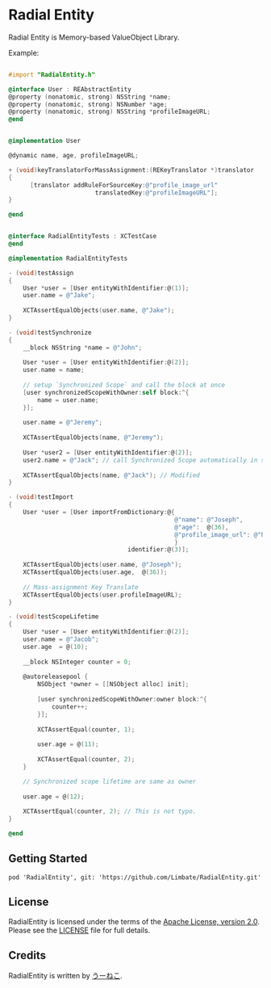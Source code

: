 Radial Entity
============

Radial Entity is Memory-based ValueObject Library.  

Example:

```  objective-c

#import "RadialEntity.h"

@interface User : REAbstractEntity
@property (nonatomic, strong) NSString *name;
@property (nonatomic, strong) NSNumber *age;
@property (nonatomic, strong) NSString *profileImageURL;
@end

```

``` objective-c

@implementation User

@dynamic name, age, profileImageURL;

+ (void)keyTranslatorForMassAssignment:(REKeyTranslator *)translator
{
      [translator addRuleForSourceKey:@"profile_image_url"
                        translatedKey:@"profileImageURL"];
}

@end

```

``` objective-c

@interface RadialEntityTests : XCTestCase
@end

@implementation RadialEntityTests

- (void)testAssign
{
    User *user = [User entityWithIdentifier:@(1)];
    user.name = @"Jake";
    
    XCTAssertEqualObjects(user.name, @"Jake");
}

- (void)testSynchronize
{
    __block NSString *name = @"John";
    
    User *user = [User entityWithIdentifier:@(2)];
    user.name = name;
    
    // setup `Synchronized Scope` and call the block at once 
    [user synchronizedScopeWithOwner:self block:^{
        name = user.name;
    }];
    
    user.name = @"Jeremy";
    
    XCTAssertEqualObjects(name, @"Jeremy");
    
    User *user2 = [User entityWithIdentifier:@(2)];
    user2.name = @"Jack"; // call Synchronized Scope automatically in setter
    
    XCTAssertEqualObjects(name, @"Jack"); // Modified
}

- (void)testImport
{
    User *user = [User importFromDictionary:@{
                                              @"name": @"Joseph",
                                              @"age":  @(36),
                                              @"profile_image_url": @"http://0.0.0.0/nyan.png",
                                              }
                                 identifier:@(3)];
    
    XCTAssertEqualObjects(user.name, @"Joseph");
    XCTAssertEqualObjects(user.age,  @(36));
    
    // Mass-assignment Key Translate
    XCTAssertEqualObjects(user.profileImageURL);
}

- (void)testScopeLifetime
{
    User *user = [User entityWithIdentifier:@(2)];
    user.name = @"Jacob";
    user.age  = @(10);
    
    __block NSInteger counter = 0;
    
    @autoreleasepool {
        NSObject *owner = [[NSObject alloc] init];
        
        [user synchronizedScopeWithOwner:owner block:^{
            counter++;
        }];
        
        XCTAssertEqual(counter, 1);
        
        user.age = @(11);
        
        XCTAssertEqual(counter, 2);
    }

    // Synchronized scope lifetime are same as owner
    
    user.age = @(12);
    
    XCTAssertEqual(counter, 2); // This is not typo.
}

@end

```

## Getting Started

``` Podfile
pod 'RadialEntity', git: 'https://github.com/Limbate/RadialEntity.git'
```

## License

RadialEntity is licensed under the terms of the [Apache License, version 2.0](http://www.apache.org/licenses/LICENSE-2.0.html). Please see the [LICENSE](LICENSE) file for full details.

## Credits

RadialEntity is written by [うーねこ](http://twitter.com/ne_ko_o).
